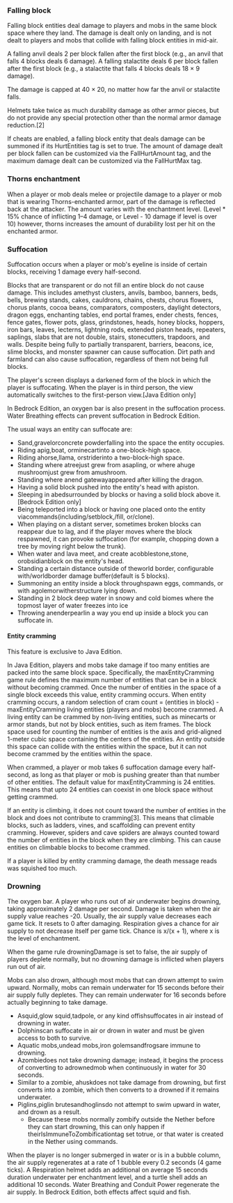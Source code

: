 ### Falling block
Falling block entities deal damage to players and mobs in the same block space where they land. The damage is dealt only on landing, and is not dealt to players and mobs that collide with falling block entities in mid-air.

A falling anvil deals 2 per block fallen after the first block (e.g., an anvil that falls 4 blocks deals 6 damage). A falling stalactite deals 6 per block fallen after the first block (e.g., a stalactite that falls 4 blocks deals 18 × 9 damage).

The damage is capped at 40 × 20, no matter how far the anvil or stalactite falls.

Helmets take twice as much durability damage as other armor pieces, but do not provide any special protection other than the normal armor damage reduction.[2]

If cheats are enabled, a falling block entity that deals damage can be summoned if its HurtEntities tag is set to true. The amount of damage dealt per block fallen can be customized via the FallHurtAmount tag, and the maximum damage dealt can be customized via the FallHurtMax tag.

### Thorns enchantment
When a player or mob deals melee or projectile damage to a player or mob that is wearing Thorns-enchanted armor, part of the damage is reflected back at the attacker. The amount varies with the enchantment level. (Level * 15% chance of inflicting 1–4 damage, or Level - 10 damage if level is over 10) however, thorns increases the amount of durability lost per hit on the enchanted armor.

### Suffocation
Suffocation occurs when a player or mob's eyeline is inside of certain blocks, receiving 1 damage every half-second. 

Blocks that are transparent or do not fill an entire block do not cause damage. This includes amethyst clusters, anvils, bamboo, banners, beds, bells, brewing stands, cakes, cauldrons, chains, chests, chorus flowers, chorus plants, cocoa beans, comparators, composters, daylight detectors, dragon eggs, enchanting tables, end portal frames, ender chests, fences, fence gates, flower pots, glass, grindstones, heads, honey blocks, hoppers, iron bars, leaves, lecterns, lightning rods, extended piston heads, repeaters, saplings, slabs that are not double, stairs, stonecutters, trapdoors, and walls. Despite being fully to partially transparent, barriers, beacons, ice, slime blocks, and monster spawner can cause suffocation. Dirt path and farmland can also cause suffocation, regardless of them not being full blocks.

The player's screen displays a darkened form of the block in which the player is suffocating. When the player is in third person, the view automatically switches to the first-person view.‌[Java Edition  only]

In Bedrock Edition, an oxygen bar is also present in the suffocation process. Water Breathing effects can prevent suffocation in Bedrock Edition.

The usual ways an entity can suffocate are:

- Sand,gravelorconcrete powderfalling into the space the entity occupies.
- Riding apig,boat, orminecartinto a one-block-high space.
- Riding ahorse,llama, orstriderinto a two-block-high space.
- Standing where atreejust grew from asapling, or where ahuge mushroomjust grew from amushroom.
- Standing where anend gatewayappeared after killing the dragon.
- Having a solid block pushed into the entity's head with apiston.
- Sleeping in abedsurrounded by blocks or having a solid block above it.‌[Bedrock Edition  only]
- Being teleported into a block or having one placed onto the entity viacommands(including/setblock,/fill, or/clone).
- When playing on a distant server, sometimes broken blocks can reappear due to lag, and if the player moves where the block respawned, it can provoke suffocation (for example, chopping down a tree by moving right below the trunk).
- When water and lava meet, and create acobblestone,stone, orobsidianblock on the entity's head.
- Standing a certain distance outside of theworld border, configurable with/worldborder damage buffer(default is 5 blocks).
- Summoning an entity inside a block throughspawn eggs, commands, or with agolemorwitherstructure lying down.
- Standing in 2 block deep water in snowy and cold biomes where the topmost layer of water freezes into ice
- Throwing anenderpearlin a way you end up inside a block you can suffocate in.

#### Entity cramming

  

This feature is exclusive to  Java Edition. 


In Java Edition, players and mobs take damage if too many entities are packed into the same block space. Specifically, the maxEntityCramming game rule defines the maximum number of entities that can be in a block without becoming crammed. Once the number of entities in the space of a single block exceeds this value, entity cramming occurs. When entity cramming occurs, a random selection of cram count = (entities in block) - maxEntityCramming living entities (players and mobs) become crammed. A living entity can be crammed by non-living entities, such as minecarts or armor stands, but not by block entities, such as item frames. The block space used for counting the number of entities is the axis and grid-aligned 1-meter cubic space containing the centers of the entities. An entity outside this space can collide with the entities within the space, but it can not become crammed by the entities within the space.

When crammed, a player or mob takes 6 suffocation damage every half-second, as long as that player or mob is pushing greater than that number of other entities. The default value for maxEntityCramming is 24 entities. This means that upto 24 entities can coexist in one block space without getting crammed.

If an entity is climbing, it does not count toward the number of entities in the block and does not contribute to cramming[3]. This means that climable blocks, such as ladders, vines, and scaffolding can prevent entity cramming. However, spiders and cave spiders are always counted toward the number of entities in the block when they are climbing. This can cause entities on climbable blocks to become crammed.

If a player is killed by entity cramming damage, the death message reads <player> was squished too much.

### Drowning
The oxygen bar.
A player who runs out of air underwater begins drowning, taking approximately 2 damage per second. Damage is taken when the air supply value reaches -20. Usually, the air supply value decreases each game tick. It resets to 0 after damaging. Respiration gives a chance for air supply to not decrease itself per game tick. Chance is x/(x + 1), where x is the level of enchantment.

When the game rule drowningDamage is set to false, the air supply of players deplete normally, but no drowning damage is inflicted when players run out of air.

Mobs can also drown, although most mobs that can drown attempt to swim upward. Normally, mobs can remain underwater for 15 seconds before their air supply fully depletes. They can remain underwater for 16 seconds before actually beginning to take damage.

- Asquid,glow squid,tadpole, or any kind offishsuffocates in air instead of drowning in water.
- Dolphinscan suffocate in air or drown in water and must be given access to both to survive.
- Aquatic mobs,undead mobs,iron golemsandfrogsare immune to drowning.
- Azombiedoes not take drowning damage; instead, it begins the process of converting to adrownedmob when continuously in water for 30 seconds.
- Similar to a zombie, ahuskdoes not take damage from drowning, but first converts into a zombie, which then converts to a drowned if it remains underwater.
- Piglins,piglin brutesandhoglinsdo not attempt to swim upward in water, and drown as a result.
	- Because these mobs normally zombify outside the Nether before they can start drowning, this can only happen if theirIsImmuneToZombificationtag set totrue, or that water is created in the Nether using commands.

When the player is no longer submerged in water or is in a bubble column, the air supply regenerates at a rate of 1 bubble every 0.2 seconds (4 game ticks). A Respiration helmet adds an additional on average 15 seconds duration underwater per enchantment level, and a turtle shell adds an additional 10 seconds. Water Breathing and Conduit Power regenerate the air supply. In Bedrock Edition, both effects affect squid and fish.

